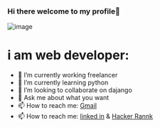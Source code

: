 ### Hi there welcome to my profile👋

![image](https://www.simplilearn.com/ice9/free_resources_article_thumb/Best-Programming-Languages-to-Start-Learning-Today.jpg)


# i am web developer:

- 🔭 I’m currently working freelancer
- 🌱 I’m currently learning python
- 👯 I’m looking to collaborate on dajango
- 💬 Ask me about what you want
- 📫 How to reach me: [Gmail](abdallaamer101@gmail.com)
- 📫 How to reach me: [linked in](https://www.linkedin.com/in/abdallah-mohamed-52893322b/) & [Hacker Rannk](https://www.hackerrank.com/PROFabdallah)

